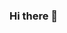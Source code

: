 ### Hi there 👋

<!--
**Xmerwynd/Xmerwynd** is a ✨ _special_ ✨ repository because its `README.md` (this file) appears on your GitHub profile.

Here are some ideas to get you started:

-- 🌱 I’m currently trying to teach myself to code. I'm seventy-two. My philosophy is: "If you can read, you can lelarn to do anything. For those who are functionally illiterate, watch Youtube (be careful, IMHO some of the Youtubers don't always know as much as they think they do, howevr most of them are pretty sharp! 
- 👯 I’m looking to collaborate on throwing down a cold beer with a friend old or new.
- 🤔 I’m looking for help with learning the proper steps for installing and initializing VS CODE, VS Studio, & Block::Code. I am totally confuesed with when I need to add PATH, install additional extentions (which, where and how); eventually, I'll figure it out. Videos and internet sites are helpful until a question pops into my old head. I taught Communications and Radar equipment theory of operation to component leve. I always assumed that my students had absolutely no previous knowledge. The kind people in the coding industry project their basic knowlegde into their video and articles assuming I know to do "install this first, add that next, then goto this site and etc...
- 💬 Ask me about life in the Philippines, being in a class III typhoon on a 345' DE taking 50 degree rolls, any other subject that pops into your mind, I can BS with the best of them when neccessary.
- 📫 How to reach me: xmerwynd@yahoo;gmail ...
- 😄 Pronouns:  I adhere to science my DNA is male, therefore my gametes are male, so I prefer male pronouns. Several of my nephews are gay trans, it makes no difference to me. They respect me & I respect them. Don't understand it, not afraid of it, live and let live.
- ⚡ Fun fact: If you eat regularly, you'll defecate regualry...
-->
